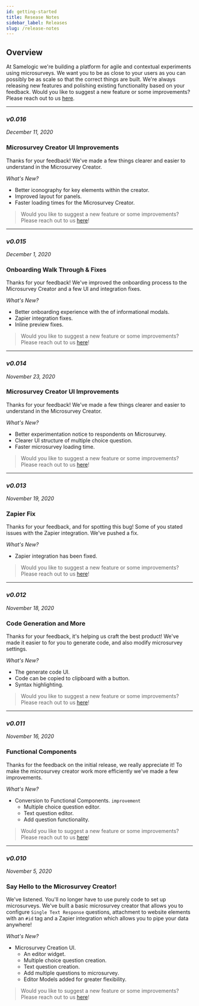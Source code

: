 ```yaml
---
id: getting-started
title: Resease Notes
sidebar_label: Releases
slug: /release-notes
---
```


## Overview
At Samelogic we're building a platform for agile and contextual experiments using microsurveys. We want you to be as close to your users as you can possibly be as scale so that the correct things are built. We're always releasing new features and polishing existing functionality based on your feedback. Would you like to suggest a new feature or some improvements? Please reach out to us [here](https://www.samelogic.com/team).

---

### *v0.016*
*December 11, 2020*

### Microsurvey Creator UI Improvements
Thanks for your feedback! We've made a few things clearer and easier to understand in the Microsurvey Creator.

*What's New?*
- Better iconography for key elements within the creator.
- Improved layout for panels.
- Faster loading times for the Microsurvey Creator.

> Would you like to suggest a new feature or some improvements? Please reach out to us [here](https://www.samelogic.com/team)!

---

### *v0.015*
*December 1, 2020*

### Onboarding Walk Through & Fixes
Thanks for your feedback! We've improved the onboarding process to the Microsurvey Creator and a few UI and integration fixes.

*What's New?*
- Better onboarding experience with the of informational modals.
- Zapier integration fixes.
- Inline preview fixes.


> Would you like to suggest a new feature or some improvements? Please reach out to us [here](https://www.samelogic.com/team)!

---

### *v0.014*
*November 23, 2020*

### Microsurvey Creator UI Improvements
Thanks for your feedback! We've made a few things clearer and easier to understand in the Microsurvey Creator.

*What's New?*
- Better experimentation notice to respondents on Microsurvey.
- Clearer UI structure of multiple choice question.
- Faster microsurvey loading time.

> Would you like to suggest a new feature or some improvements? Please reach out to us [here](https://www.samelogic.com/team)!


---

### *v0.013*
*November 19, 2020*

### Zapier Fix
Thanks for your feedback, and for spotting this bug! Some of you stated issues with the Zapier integration. We've pushed a fix.

*What's New?*
- Zapier integration has been fixed.

> Would you like to suggest a new feature or some improvements? Please reach out to us [here](https://www.samelogic.com/team)!

---

### *v0.012*
*November 18, 2020*

### Code Generation and More
Thanks for your feedback, it's helping us craft the best product! We've made it easier to for you to generate code, and also modify microsurvey settings.

*What's New?*
- The generate code UI.
- Code can be copied to clipboard with a button.
- Syntax highlighting.

> Would you like to suggest a new feature or some improvements? Please reach out to us [here](https://www.samelogic.com/team)!

---

### *v0.011*
*November 16, 2020*

### Functional Components
Thanks for the feedback on the initial release, we really appreciate it! To make the microsurvey creator work more efficiently we've made a few improvements.

*What's New?*
- Conversion to Functional Components. `improvement`
    - Multiple choice question editor.
    - Text question editor.
    - Add question functionality.


> Would you like to suggest a new feature or some improvements? Please reach out to us [here](https://www.samelogic.com/team)!

---

### *v0.010*
*November 5, 2020*

### Say Hello to the Microsurvey Creator!
We've listened. You'll no longer have to use purely code to set up microsurveys. We've built a basic microsurvey creator that allows you to configure `Single Text Response` questions, attachment to website elements with an `#id` tag and a Zapier integration which allows you to pipe your data anywhere!

*What's New?*

- Microsurvey Creation UI.
    - An editor widget.
    - Multiple choice question creation.
    - Text question creation.
    - Add multiple questions to microsurvey.
    - Editor Models added for greater flexibility.


> Would you like to suggest a new feature or some improvements? Please reach out to us [here](https://www.samelogic.com/team)!